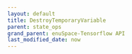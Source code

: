 ```yaml
--- 
layout: default 
title: DestroyTemporaryVariable 
parent: state_ops 
grand_parent: enuSpace-Tensorflow API 
last_modified_date: now 
--- 
```


